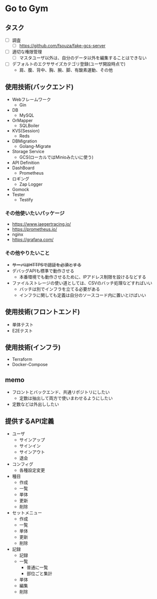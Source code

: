 # Go to Gym
## タスク

- [ ] 調査
    - [ ] https://github.com/fsouza/fake-gcs-server
- [ ] 適切な権限管理
  - [ ] マスタユーザ以外は、自分のデータ以外を編集することはできない
- [ ] デフォルトのエクササイズカテゴリ登録(ユーザ開設時点で)
  - 肩、腹、背中、胸、腕、脚、有酸素運動、その他

## 使用技術(バックエンド)
- Webフレームワーク
    - Gin
- DB
    - MySQL
- OrMapper
    - SQLBoiler
- KVS(Session)
    - Reds
- DBMigration
    - Golang-Migrate
- Storage Service
    - GCS(ローカルではMinioみたいに使う)
- API Definition
- DashBoard
    - Prometheus
- ロギング
    - Zap Logger
- Gomock
- Tester
    - Testify

### その他使いたいパッケージ
- https://www.jaegertracing.io/
- https://prometheus.io/
- nginx
- https://grafana.com/

### その他やりたいこと
- ~~サーバはHTTPSで認証を必須とする~~
- デバッグAPIも標準で動作させる
    - 本番環境でも動作させるために、IPアドレス制限を設けるなどする
- ファイルストレージの使い道としては、CSVのバッチ処理などすればいい
    - バッチは別でインフラを立てる必要がある
    - インフラに関しても定義は自分のソースコード内に置いとけばいい

## 使用技術(フロントエンド)
- 単体テスト
- E2Eテスト

## 使用技術(インフラ)
- Terraform
- Docker-Compose

## memo
- フロントとバックエンド、共通リポジトリにしたい
    - 定数は抽出して両方で使いまわせるようにしたい
- 定数などは外出ししたい

## 提供するAPI定義

- ユーザ
  - サインアップ
  - サインイン
  - サインアウト
  - 退会
- コンフィグ
  - 各種設定変更
- 種目
  - 作成
  - 一覧
  - 単体
  - 更新
  - 削除
- セットメニュー
  - 作成
  - 一覧
  - 単体
  - 更新
  - 削除
- 記録
  - 記録
  - 一覧
    - 普通に一覧
    - 部位ごと集計
  - 単体
  - 編集
  - 削除
